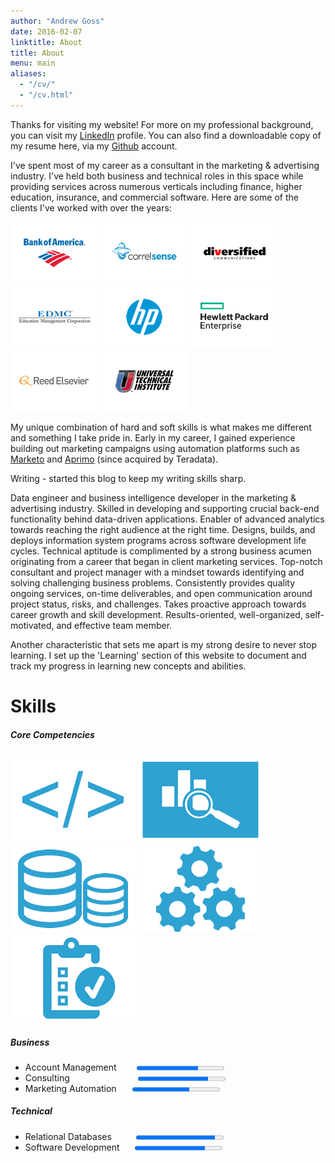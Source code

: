 ```yaml
---
author: "Andrew Goss"
date: 2016-02-07
linktitle: About
title: About
menu: main
aliases:
  - "/cv/"
  - "/cv.html"
---
```


Thanks for visiting my website! For more on my professional background, you can visit my <a href="https://www.linkedin.com/in/andrewrgoss" target="_blank">LinkedIn</a> profile. You can also find a downloadable copy of my resume here, via my <a href="https://github.com/andrewrgoss" target="_blank">Github</a> account.

I've spent most of my career as a consultant in the marketing & advertising industry. I've held both business and technical roles in this space while providing services across numerous verticals including finance, higher education, insurance, and commercial software. Here are some of the clients I've worked with over the years:

![WhoIsHostingThis.com](https://raw.githubusercontent.com/andrewrgoss/andrewrgoss.com/master/content/media/BoA_logo.png)
![WhoIsHostingThis.com](https://raw.githubusercontent.com/andrewrgoss/andrewrgoss.com/master/content/media/Correlsense_logo.png)
![WhoIsHostingThis.com](https://raw.githubusercontent.com/andrewrgoss/andrewrgoss.com/master/content/media/DBC_logo.png)
![WhoIsHostingThis.com](https://raw.githubusercontent.com/andrewrgoss/andrewrgoss.com/master/content/media/EDMC_logo.png)
![WhoIsHostingThis.com](https://raw.githubusercontent.com/andrewrgoss/andrewrgoss.com/master/content/media/HP_logo.png)
![WhoIsHostingThis.com](https://raw.githubusercontent.com/andrewrgoss/andrewrgoss.com/master/content/media/HPE_logo.png)
![WhoIsHostingThis.com](https://raw.githubusercontent.com/andrewrgoss/andrewrgoss.com/master/content/media/Reed_Elsevier_logo.png)
![WhoIsHostingThis.com](https://raw.githubusercontent.com/andrewrgoss/andrewrgoss.com/master/content/media/UTI_logo.jpg)

My unique combination of hard and soft skills is what makes me different and something I take pride in. Early in my career, I gained experience building out marketing campaigns using automation platforms such as <a href="https://www.marketo.com" target="_blank">Marketo</a> and <a href="http://marketing.teradata.com" target="_blank">Aprimo</a> (since acquired by Teradata).

Writing - started this blog to keep my writing skills sharp.

Data engineer and business intelligence developer in the marketing & advertising industry. Skilled in developing and supporting crucial back-end functionality behind data-driven applications. Enabler of advanced analytics towards reaching the right audience at the right time. Designs, builds, and deploys information system programs across software development life cycles. Technical aptitude is complimented by a strong business acumen originating from a career that began in client marketing services. Top-notch consultant and project manager with a mindset towards identifying and solving challenging business problems. Consistently provides quality ongoing services, on-time deliverables, and open communication around project status, risks, and challenges. Takes proactive approach towards career growth and skill development. Results-oriented, well-organized, self-motivated, and effective team member.

Another characteristic that sets me apart is my strong desire to never stop learning. I set up the 'Learning' section of this website to document and track my progress in learning new concepts and abilities.

# Skills
##### Core Competencies
![Application Development](https://raw.githubusercontent.com/andrewrgoss/andrewrgoss.com/master/content/media/coding.png "Application Development")
![Business Intelligence](https://raw.githubusercontent.com/andrewrgoss/andrewrgoss.com/master/content/media/analysis.png "Business Intelligence")
![Database Architecture](https://raw.githubusercontent.com/andrewrgoss/andrewrgoss.com/master/content/media/database.png "Database Architecture") 
![Marketing Automation](https://raw.githubusercontent.com/andrewrgoss/andrewrgoss.com/master/content/media/gears.png "Marketing Automation")
![Project Management](https://raw.githubusercontent.com/andrewrgoss/andrewrgoss.com/master/content/media/projectmanagement.png "Project Management")

##### Business
<ul class="compact">
<li>
 <label>Account Management&ensp;&ensp;&ensp;&ensp;</label>
 <progress max="1.0" value="0.7"></progress>
</li>
<li>
 <label>Consulting&ensp;&ensp;&ensp;&ensp;&ensp;&ensp;&ensp;&ensp;&ensp;&ensp;&ensp;&ensp;&ensp;&ensp;&ensp;</label>
 <progress max="1.0" value="0.8"></progress>
</li>
<li>
 <label>Marketing Automation&ensp;&ensp;&ensp;</label>
 <progress max="1.0" value="0.65"></progress>
</li>
</ul>

##### Technical
<ul class="compact">
<li>
 <label>Relational Databases&ensp;&ensp;&ensp;&ensp;&ensp;</label>
 <progress max="1.0" value="0.9"></progress>
</li>
<li>
 <label>Software Development&ensp;&ensp;&ensp;</label>
 <progress max="1.0" value="0.8"></progress>
</li>
</ul>